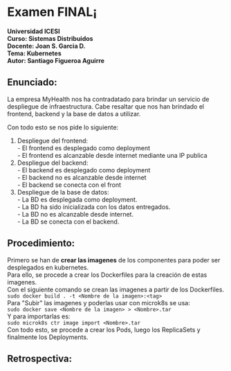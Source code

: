 # Examen FINAL¡

**Universidad ICESI**  
**Curso: Sistemas Distribuidos**  
**Docente: Joan S. Garcia D.**  
**Tema: Kubernetes**  
**Autor: Santiago Figueroa Aguirre**  

## Enunciado: ##

La empresa MyHealth nos ha contradatado para brindar un servicio de despliegue de infraestructura. Cabe resaltar que nos han brindado el frontend, backend y la base de datos a utilizar.  

Con todo esto se nos pide lo siguiente:  
  1. Despliegue del frontend:  
    -  El frontend es desplegado como deployment  
    -  El frontend es alcanzable desde internet mediante una IP publica  
  2. Despliegue del backend:  
    -  El backend es desplegado como deployment  
    -  El backend no es alcanzable desde internet  
    -  El backend se conecta con el front  
  3. Despliegue de la base de datos:  
    -  La BD es desplegada como deployment.  
    -  La BD ha sido inicializada con los datos entregados.  
    -  La BD no es alcanzable desde internet.  
    -  La BD se conecta con el backend.   

## Procedimiento: ##  
Primero se han de **crear las imagenes** de los componentes para poder ser desplegados en kubernetes.  
Para ello, se procede a crear los Dockerfiles para la creación de estas imagenes.  
Con el siguiente comando se crean las imagenes a partir de los Dockerfiles.  
 `sudo docker build . -t <Nombre de la imagen>:<tag>`  
Para "Subir" las imagenes y poderlas usar con microk8s se usa:  
 `sudo docker save <Nombre de la imagen> > <Nombre>.tar`  
Y para importarlas es:  
 `sudo microk8s ctr image import <Nombre>.tar`   
Con todo esto, se procede a crear los Pods, luego los ReplicaSets y finalmente los Deployments.   



## Retrospectiva: ##  

